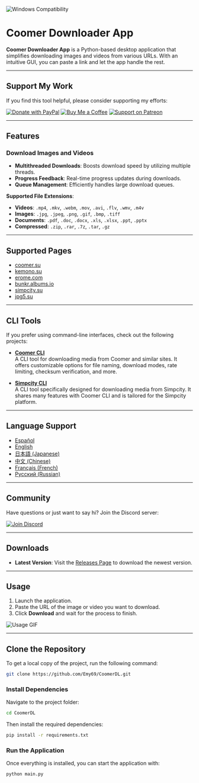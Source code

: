 ![Windows Compatibility](https://img.shields.io/badge/Windows-10%2C%2011-blue)

# Coomer Downloader App

**Coomer Downloader App** is a Python-based desktop application that simplifies downloading images and videos from various URLs. With an intuitive GUI, you can paste a link and let the app handle the rest.

---

## Support My Work

If you find this tool helpful, please consider supporting my efforts:

[![Donate with PayPal](https://img.shields.io/badge/Donate-PayPal-blue.svg?logo=paypal&style=for-the-badge)](https://www.paypal.com/paypalme/Emy699)
[![Buy Me a Coffee](https://img.shields.io/badge/Buy%20Me%20a%20Coffee-FFDD00.svg?style=for-the-badge&logo=buy-me-a-coffee&logoColor=black)](https://buymeacoffee.com/emy_69)
[![Support on Patreon](https://img.shields.io/badge/Support%20on%20Patreon-FF424D.svg?style=for-the-badge&logo=patreon&logoColor=white)](https://www.patreon.com/emy69)


---

## Features

### Download Images and Videos
- **Multithreaded Downloads**: Boosts download speed by utilizing multiple threads.
- **Progress Feedback**: Real-time progress updates during downloads.
- **Queue Management**: Efficiently handles large download queues.

**Supported File Extensions**:
- **Videos**: `.mp4`, `.mkv`, `.webm`, `.mov`, `.avi`, `.flv`, `.wmv`, `.m4v`
- **Images**: `.jpg`, `.jpeg`, `.png`, `.gif`, `.bmp`, `.tiff`
- **Documents**: `.pdf`, `.doc`, `.docx`, `.xls`, `.xlsx`, `.ppt`, `.pptx`
- **Compressed**: `.zip`, `.rar`, `.7z`, `.tar`, `.gz`

---

## Supported Pages

- [coomer.su](https://coomer.su/)  
- [kemono.su](https://kemono.su/)  
- [erome.com](https://www.erome.com/)  
- [bunkr.albums.io](https://bunkr-albums.io/)  
- [simpcity.su](https://simpcity.su/)  
- [jpg5.su](https://jpg5.su/)  

---

## CLI Tools

If you prefer using command-line interfaces, check out the following projects:

- **[Coomer CLI](https://github.com/Emy69/Coomer-cli)**  
  A CLI tool for downloading media from Coomer and similar sites. It offers customizable options for file naming, download modes, rate limiting, checksum verification, and more.

- **[Simpcity CLI](https://github.com/Emy69/SimpCityCLI)**  
  A CLI tool specifically designed for downloading media from Simpcity. It shares many features with Coomer CLI and is tailored for the Simpcity platform.

---


## Language Support

- [Español](https://github.com/Emy69/CoomerDL/blob/main/locales/es/README.md)  
- [English](#)  
- [日本語 (Japanese)](https://github.com/Emy69/CoomerDL/blob/main/locales/ja/README.md)  
- [中文 (Chinese)](https://github.com/Emy69/CoomerDL/blob/main/locales/zh/README.md)  
- [Français (French)](https://github.com/Emy69/CoomerDL/blob/main/locales/fr/README.md)  
- [Русский (Russian)](https://github.com/Emy69/CoomerDL/blob/main/locales/ru/README.md)  

---

## Community

Have questions or just want to say hi? Join the Discord server:

[![Join Discord](https://img.shields.io/badge/Join-Discord-7289DA.svg?style=for-the-badge&logo=discord&logoColor=white)](https://discord.gg/ku8gSPsesh)

---

## Downloads

- **Latest Version**: Visit the [Releases Page](https://github.com/Emy69/CoomerDL/releases) to download the newest version.

---

## Usage

1. Launch the application.
2. Paste the URL of the image or video you want to download.
3. Click **Download** and wait for the process to finish.

![Usage GIF](https://github.com/Emy69/CoomerDL/blob/main/resources/screenshots/0627.gif)

---

## Clone the Repository

To get a local copy of the project, run the following command:

```sh
git clone https://github.com/Emy69/CoomerDL.git
```
### Install Dependencies
Navigate to the project folder:
```sh
cd CoomerDL
```
Then install the required dependencies:
```sh
pip install -r requirements.txt
```
### Run the Application
Once everything is installed, you can start the application with:
```sh
python main.py
```
